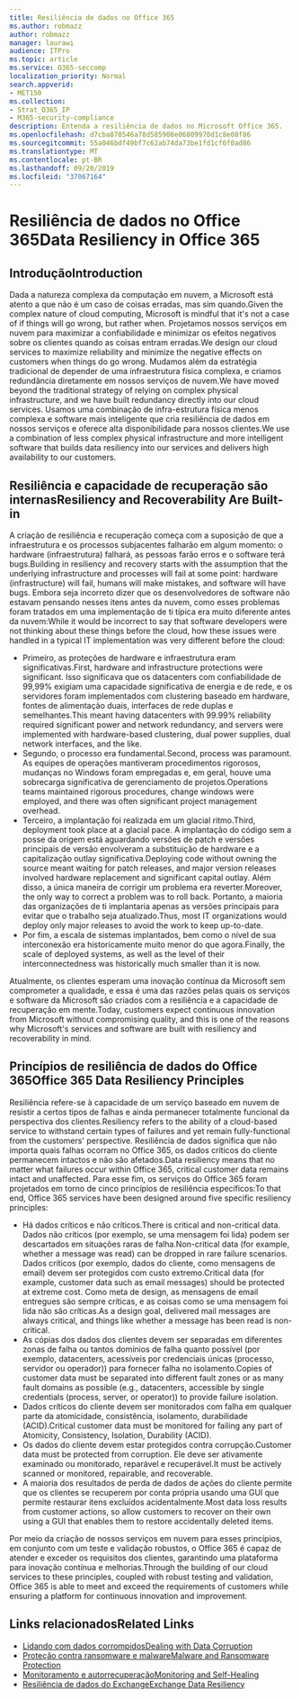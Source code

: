 ```yaml
---
title: Resiliência de dados no Office 365
ms.author: robmazz
author: robmazz
manager: laurawi
audience: ITPro
ms.topic: article
ms.service: O365-seccomp
localization_priority: Normal
search.appverid:
- MET150
ms.collection:
- Strat_O365_IP
- M365-security-compliance
description: Entenda a resiliência de dados no Microsoft Office 365.
ms.openlocfilehash: d7cba870546a78d585908e06809970d1c8e08f86
ms.sourcegitcommit: 55a046bdf49bf7c62ab74da73be1fd1cf6f0ad86
ms.translationtype: MT
ms.contentlocale: pt-BR
ms.lasthandoff: 09/20/2019
ms.locfileid: "37067164"
---
```

# <a name="data-resiliency-in-office-365"></a><span data-ttu-id="26204-103">Resiliência de dados no Office 365</span><span class="sxs-lookup"><span data-stu-id="26204-103">Data Resiliency in Office 365</span></span>

## <a name="introduction"></a><span data-ttu-id="26204-104">Introdução</span><span class="sxs-lookup"><span data-stu-id="26204-104">Introduction</span></span>
<span data-ttu-id="26204-105">Dada a natureza complexa da computação em nuvem, a Microsoft está atento a que não é um caso de coisas erradas, mas sim quando.</span><span class="sxs-lookup"><span data-stu-id="26204-105">Given the complex nature of cloud computing, Microsoft is mindful that it's not a case of if things will go wrong, but rather when.</span></span> <span data-ttu-id="26204-106">Projetamos nossos serviços em nuvem para maximizar a confiabilidade e minimizar os efeitos negativos sobre os clientes quando as coisas entram erradas.</span><span class="sxs-lookup"><span data-stu-id="26204-106">We design our cloud services to maximize reliability and minimize the negative effects on customers when things do go wrong.</span></span> <span data-ttu-id="26204-107">Mudamos além da estratégia tradicional de depender de uma infraestrutura física complexa, e criamos redundância diretamente em nossos serviços de nuvem.</span><span class="sxs-lookup"><span data-stu-id="26204-107">We have moved beyond the traditional strategy of relying on complex physical infrastructure, and we have built redundancy directly into our cloud services.</span></span> <span data-ttu-id="26204-108">Usamos uma combinação de infra-estrutura física menos complexa e software mais inteligente que cria resiliência de dados em nossos serviços e oferece alta disponibilidade para nossos clientes.</span><span class="sxs-lookup"><span data-stu-id="26204-108">We use a combination of less complex physical infrastructure and more intelligent software that builds data resiliency into our services and delivers high availability to our customers.</span></span> 

## <a name="resiliency-and-recoverability-are-built-in"></a><span data-ttu-id="26204-109">Resiliência e capacidade de recuperação são internas</span><span class="sxs-lookup"><span data-stu-id="26204-109">Resiliency and Recoverability Are Built-in</span></span> 
<span data-ttu-id="26204-110">A criação de resiliência e recuperação começa com a suposição de que a infraestrutura e os processos subjacentes falharão em algum momento: o hardware (infraestrutura) falhará, as pessoas farão erros e o software terá bugs.</span><span class="sxs-lookup"><span data-stu-id="26204-110">Building in resiliency and recovery starts with the assumption that the underlying infrastructure and processes will fail at some point: hardware (infrastructure) will fail, humans will make mistakes, and software will have bugs.</span></span> <span data-ttu-id="26204-111">Embora seja incorreto dizer que os desenvolvedores de software não estavam pensando nesses itens antes da nuvem, como esses problemas foram tratados em uma implementação de ti típica era muito diferente antes da nuvem:</span><span class="sxs-lookup"><span data-stu-id="26204-111">While it would be incorrect to say that software developers were not thinking about these things before the cloud, how these issues were handled in a typical IT implementation was very different before the cloud:</span></span> 
- <span data-ttu-id="26204-112">Primeiro, as proteções de hardware e infraestrutura eram significativas.</span><span class="sxs-lookup"><span data-stu-id="26204-112">First, hardware and infrastructure protections were significant.</span></span> <span data-ttu-id="26204-113">Isso significava que os datacenters com confiabilidade de 99,99% exigiam uma capacidade significativa de energia e de rede, e os servidores foram implementados com clustering baseado em hardware, fontes de alimentação duais, interfaces de rede duplas e semelhantes.</span><span class="sxs-lookup"><span data-stu-id="26204-113">This meant having datacenters with 99.99% reliability required significant power and network redundancy, and servers were implemented with hardware-based clustering, dual power supplies, dual network interfaces, and the like.</span></span> 
- <span data-ttu-id="26204-114">Segundo, o processo era fundamental.</span><span class="sxs-lookup"><span data-stu-id="26204-114">Second, process was paramount.</span></span> <span data-ttu-id="26204-115">As equipes de operações mantiveram procedimentos rigorosos, mudanças no Windows foram empregadas e, em geral, houve uma sobrecarga significativa de gerenciamento de projetos.</span><span class="sxs-lookup"><span data-stu-id="26204-115">Operations teams maintained rigorous procedures, change windows were employed, and there was often significant project management overhead.</span></span> 
- <span data-ttu-id="26204-116">Terceiro, a implantação foi realizada em um glacial ritmo.</span><span class="sxs-lookup"><span data-stu-id="26204-116">Third, deployment took place at a glacial pace.</span></span> <span data-ttu-id="26204-117">A implantação do código sem a posse da origem está aguardando versões de patch e versões principais de versão envolveram a substituição de hardware e a capitalização outlay significativa.</span><span class="sxs-lookup"><span data-stu-id="26204-117">Deploying code without owning the source meant waiting for patch releases, and major version releases involved hardware replacement and significant capital outlay.</span></span> <span data-ttu-id="26204-118">Além disso, a única maneira de corrigir um problema era reverter.</span><span class="sxs-lookup"><span data-stu-id="26204-118">Moreover, the only way to correct a problem was to roll back.</span></span> <span data-ttu-id="26204-119">Portanto, a maioria das organizações de ti implantaria apenas as versões principais para evitar que o trabalho seja atualizado.</span><span class="sxs-lookup"><span data-stu-id="26204-119">Thus, most IT organizations would deploy only major releases to avoid the work to keep up-to-date.</span></span> 
- <span data-ttu-id="26204-120">Por fim, a escala de sistemas implantados, bem como o nível de sua interconexão era historicamente muito menor do que agora.</span><span class="sxs-lookup"><span data-stu-id="26204-120">Finally, the scale of deployed systems, as well as the level of their interconnectedness was historically much smaller than it is now.</span></span> 

<span data-ttu-id="26204-121">Atualmente, os clientes esperam uma inovação contínua da Microsoft sem comprometer a qualidade, e essa é uma das razões pelas quais os serviços e software da Microsoft são criados com a resiliência e a capacidade de recuperação em mente.</span><span class="sxs-lookup"><span data-stu-id="26204-121">Today, customers expect continuous innovation from Microsoft without compromising quality, and this is one of the reasons why Microsoft's services and software are built with resiliency and recoverability in mind.</span></span> 

## <a name="office-365-data-resiliency-principles"></a><span data-ttu-id="26204-122">Princípios de resiliência de dados do Office 365</span><span class="sxs-lookup"><span data-stu-id="26204-122">Office 365 Data Resiliency Principles</span></span> 
<span data-ttu-id="26204-123">Resiliência refere-se à capacidade de um serviço baseado em nuvem de resistir a certos tipos de falhas e ainda permanecer totalmente funcional da perspectiva dos clientes.</span><span class="sxs-lookup"><span data-stu-id="26204-123">Resiliency refers to the ability of a cloud-based service to withstand certain types of failures and yet remain fully-functional from the customers' perspective.</span></span> <span data-ttu-id="26204-124">Resiliência de dados significa que não importa quais falhas ocorram no Office 365, os dados críticos do cliente permanecem intactos e não são afetados.</span><span class="sxs-lookup"><span data-stu-id="26204-124">Data resiliency means that no matter what failures occur within Office 365, critical customer data remains intact and unaffected.</span></span> <span data-ttu-id="26204-125">Para esse fim, os serviços do Office 365 foram projetados em torno de cinco princípios de resiliência específicos:</span><span class="sxs-lookup"><span data-stu-id="26204-125">To that end, Office 365 services have been designed around five specific resiliency principles:</span></span> 
- <span data-ttu-id="26204-126">Há dados críticos e não críticos.</span><span class="sxs-lookup"><span data-stu-id="26204-126">There is critical and non-critical data.</span></span> <span data-ttu-id="26204-127">Dados não críticos (por exemplo, se uma mensagem foi lida) podem ser descartados em situações raras de falha.</span><span class="sxs-lookup"><span data-stu-id="26204-127">Non-critical data (for example, whether a message was read) can be dropped in rare failure scenarios.</span></span> <span data-ttu-id="26204-128">Dados críticos (por exemplo, dados do cliente, como mensagens de email) devem ser protegidos com custo extremo.</span><span class="sxs-lookup"><span data-stu-id="26204-128">Critical data (for example, customer data such as email messages) should be protected at extreme cost.</span></span> <span data-ttu-id="26204-129">Como meta de design, as mensagens de email entregues são sempre críticas, e as coisas como se uma mensagem foi lida não são críticas.</span><span class="sxs-lookup"><span data-stu-id="26204-129">As a design goal, delivered mail messages are always critical, and things like whether a message has been read is non-critical.</span></span> 
- <span data-ttu-id="26204-130">As cópias dos dados dos clientes devem ser separadas em diferentes zonas de falha ou tantos domínios de falha quanto possível (por exemplo, datacenters, acessíveis por credenciais únicas (processo, servidor ou operador)) para fornecer falha no isolamento.</span><span class="sxs-lookup"><span data-stu-id="26204-130">Copies of customer data must be separated into different fault zones or as many fault domains as possible (e.g., datacenters, accessible by single credentials (process, server, or operator)) to provide failure isolation.</span></span> 
- <span data-ttu-id="26204-131">Dados críticos do cliente devem ser monitorados com falha em qualquer parte da atomicidade, consistência, isolamento, durabilidade (ACID).</span><span class="sxs-lookup"><span data-stu-id="26204-131">Critical customer data must be monitored for failing any part of Atomicity, Consistency, Isolation, Durability (ACID).</span></span> 
- <span data-ttu-id="26204-132">Os dados do cliente devem estar protegidos contra corrupção.</span><span class="sxs-lookup"><span data-stu-id="26204-132">Customer data must be protected from corruption.</span></span> <span data-ttu-id="26204-133">Ele deve ser ativamente examinado ou monitorado, reparável e recuperável.</span><span class="sxs-lookup"><span data-stu-id="26204-133">It must be actively scanned or monitored, repairable, and recoverable.</span></span> 
- <span data-ttu-id="26204-134">A maioria dos resultados de perda de dados de ações do cliente permite que os clientes se recuperem por conta própria usando uma GUI que permite restaurar itens excluídos acidentalmente.</span><span class="sxs-lookup"><span data-stu-id="26204-134">Most data loss results from customer actions, so allow customers to recover on their own using a GUI that enables them to restore accidentally deleted items.</span></span> 
 
<span data-ttu-id="26204-135">Por meio da criação de nossos serviços em nuvem para esses princípios, em conjunto com um teste e validação robustos, o Office 365 é capaz de atender e exceder os requisitos dos clientes, garantindo uma plataforma para inovação contínua e melhorias.</span><span class="sxs-lookup"><span data-stu-id="26204-135">Through the building of our cloud services to these principles, coupled with robust testing and validation, Office 365 is able to meet and exceed the requirements of customers while ensuring a platform for continuous innovation and improvement.</span></span> 

## <a name="related-links"></a><span data-ttu-id="26204-136">Links relacionados</span><span class="sxs-lookup"><span data-stu-id="26204-136">Related Links</span></span>

- [<span data-ttu-id="26204-137">Lidando com dados corrompidos</span><span class="sxs-lookup"><span data-stu-id="26204-137">Dealing with Data Corruption</span></span>](office-365-dealing-with-data-corruption.md)
- [<span data-ttu-id="26204-138">Proteção contra ransomware e malware</span><span class="sxs-lookup"><span data-stu-id="26204-138">Malware and Ransomware Protection</span></span>](office-365-malware-and-ransomware-protection.md)
- [<span data-ttu-id="26204-139">Monitoramento e autorrecuperação</span><span class="sxs-lookup"><span data-stu-id="26204-139">Monitoring and Self-Healing</span></span>](office-365-monitoring-and-self-healing.md)
- [<span data-ttu-id="26204-140">Resiliência de dados do Exchange</span><span class="sxs-lookup"><span data-stu-id="26204-140">Exchange Data Resiliency</span></span>](office-365-exchange-data-resiliency.md)